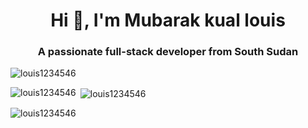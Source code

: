 
<h1 align="center">Hi 👋, I'm Mubarak kual louis</h1>
<h3 align="center">A passionate full-stack developer from South Sudan</h3>

<p align="left"> <img src="https://komarev.com/ghpvc/?username=louis1234546&label=Profile%20views&color=0e75b6&style=flat" alt="louis1234546" /> </p>




<p><img align="left" src="https://github-readme-stats.vercel.app/api/top-langs?username=Louis12345642&show_icons=true&locale=en&layout=compact" alt="louis1234546" /></p>

<p>&nbsp;<img align="center" src="https://github-readme-stats.vercel.app/api?username=louis12345642&show_icons=true&locale=en" alt="louis1234546" /></p>

<p><img align="center" src="https://github-readme-streak-stats.herokuapp.com/?user=Louis12345642&" alt="louis1234546" /></p>

